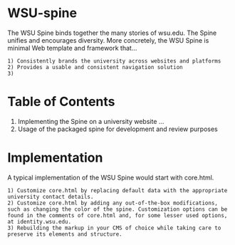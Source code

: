 WSU-spine
================================

The WSU Spine binds together the many stories of wsu.edu. The Spine unifies and encourages diversity. More concretely, the WSU Spine is minimal Web template and framework that...

	1) Consistently brands the university across websites and platforms
	2) Provides a usable and consistent navigation solution
	3) 
	
Table of Contents
================================
1. Implementing the Spine on a university website
...
10. Usage of the packaged spine for development and review purposes

Implementation
================================
A typical implementation of the WSU Spine would start with core.html.

	1) Customize core.html by replacing default data with the appropriate university contact details.
	2) Customize core.html by adding any out-of-the-box modifications, such as changing the color of the spine. Customization options can be found in the comments of core.html and, for some lesser used options, at identity.wsu.edu.
	3) Rebuilding the markup in your CMS of choice while taking care to preserve its elements and structure.